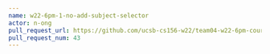 ```yaml
---
name: w22-6pm-1-no-add-subject-selector
actor: n-ong
pull_request_url: https://github.com/ucsb-cs156-w22/team04-w22-6pm-courses/pull/43
pull_request_num: 43
---
```

